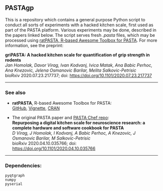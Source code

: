 ## PASTAgp

This is a repository which contains a general purpose Python script to conduct all sorts of experiments with a hacked kitchen scale, first used as part of the PASTA platform. Various experiments may be done, described in the papers linked below. The script serves fresh *.pasta* files, which may be processed using [ratPASTA, R-based Awesome Toolbox for PASTA](https://github.com/ikodvanj/ratPASTA). For more information, see the preprint:

**griPASTA: A hacked kitchen scale for quantification of grip strength in rodents**  
*Jan Homolak, Davor Virag, Ivan Kodvanj, Ivica Matak, Ana Babic Perhoc, Ana Knezovic, Jelena Osmanovic Barilar, Melita Salkovic-Petrisic*  
bioRxiv 2020.07.23.217737; doi: https://doi.org/10.1101/2020.07.23.217737

----

### See also

* **ratPASTA**, R-based Awesome Toolbox for PASTA:  
[GitHub](https://github.com/ikodvanj/ratPASTA), [Vignette](https://ikodvanj.github.io/ratPASTAsite/articles/ratPASTA.html), [CRAN](https://cran.r-project.org/web/packages/ratPASTA/index.html)  

* The original PASTA paper and [PASTA Chef repo](https://github.com/davorvr/pasta-chef):  
**Repurposing a digital kitchen scale for neuroscience research: a complete hardware and software cookbook for PASTA**  
*D Virag, J Homolak, I Kodvanj, A Babic Perhoc, A Knezovic, J Osmanovic Barilar, M Salkovic-Petrisic*  
bioRxiv 2020.04.10.035766; doi: https://doi.org/10.1101/2020.04.10.035766

----

### Dependencies:

    pyqtgraph
    numpy
    pyserial
    
